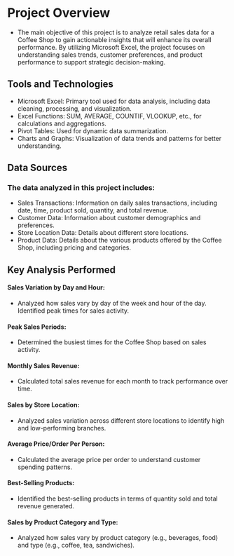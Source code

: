 # Project Overview

- The main objective of this project is to analyze retail sales data for a Coffee Shop to gain actionable insights that will enhance its overall performance. By utilizing Microsoft Excel, the project focuses on understanding sales trends, customer preferences, and product performance to support strategic decision-making.

## Tools and Technologies

- Microsoft Excel: Primary tool used for data analysis, including data cleaning, processing, and visualization.
- Excel Functions: SUM, AVERAGE, COUNTIF, VLOOKUP, etc., for calculations and aggregations.
- Pivot Tables: Used for dynamic data summarization.
- Charts and Graphs: Visualization of data trends and patterns for better understanding.

## Data Sources
### The data analyzed in this project includes:

- Sales Transactions: Information on daily sales transactions, including date, time, product sold, quantity, and total revenue.
- Customer Data: Information about customer demographics and preferences.
-  Store Location Data: Details about different store locations.
- Product Data: Details about the various products offered by the Coffee Shop, including pricing and categories.

## Key Analysis Performed

#### Sales Variation by Day and Hour:
- Analyzed how sales vary by day of the week and hour of the day. Identified peak times for sales activity.

#### Peak Sales Periods:
- Determined the busiest times for the Coffee Shop based on sales activity.

#### Monthly Sales Revenue:
- Calculated total sales revenue for each month to track performance over time.

#### Sales by Store Location:
- Analyzed sales variation across different store locations to identify high and low-performing branches.

#### Average Price/Order Per Person:
- Calculated the average price per order to understand customer spending patterns.

#### Best-Selling Products:
- Identified the best-selling products in terms of quantity sold and total revenue generated.

#### Sales by Product Category and Type:
- Analyzed how sales vary by product category (e.g., beverages, food) and type (e.g., coffee, tea, sandwiches).
